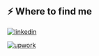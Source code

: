 <h2>⚡️ Where to find me</h2>
<p><a target="_blank" href="https://www.linkedin.com/in/nemanja-milosavljevic-a73444218" style="display: inline-block;"><img src="https://img.shields.io/badge/linkedin-logo?style=for-the-badge&logo=linkedin&logoColor=white&color=%230a77b6" alt="linkedin" /></a></p>
<p>
  <a target="_blank" href="https://www.upwork.com/freelancers/~017fcc2b2c6b184aee" style="display: inline-block;">
    <img src="https://img.shields.io/badge/upwork-profile?style=for-the-badge&logo=upwork&logoColor=white&color=%2300b22d" alt="upwork" />
  </a>
</p>



